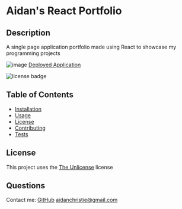 # Aidan's React Portfolio

  ## Description
  A single page application portfolio made using React to showcase my programming projects
  
  ![image](https://user-images.githubusercontent.com/17131754/180707558-b22573e4-4f72-4d5b-abed-1ea6c40ac9d9.png)
  [Deployed Application](https://owlbag.github.io/aidans-react-portfolio)
  

  ![license badge](https://img.shields.io/badge/license-The%20Unlicense-green)  

  ## Table of Contents

  - [Installation](#installation)
  - [Usage](#usage)
  - [License](#license)
  - [Contributing](#contributing)
  - [Tests](#tests)

  ## License
  This project uses the [The Unlicense](https://choosealicense.com/licenses/unlicense/) license
  
  ## Questions
  Contact me:
  [GitHub](https://github.com/owlbag)
  [aidanchristie@gmail.com](mailto:aidanchristie@gmail.com)
  
